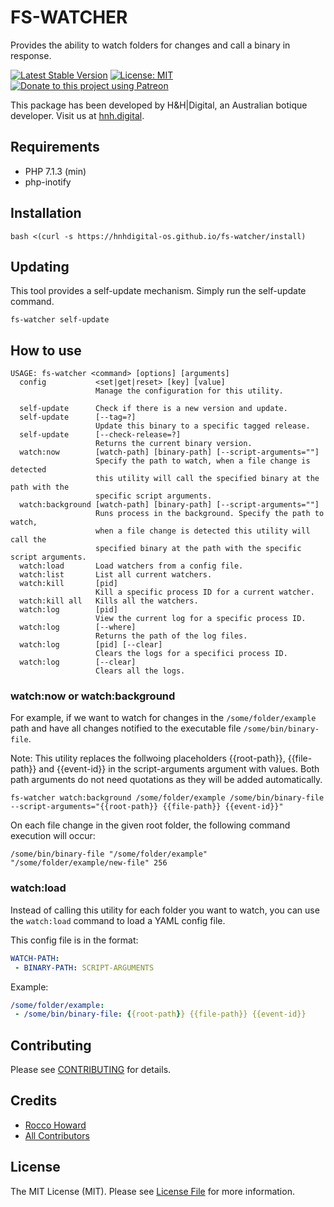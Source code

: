 # FS-WATCHER

Provides the ability to watch folders for changes and call a binary in response.

[![Latest Stable Version](https://img.shields.io/github/release/hnhdigital-os/fs-watcher.svg)](https://travis-ci.org/hnhdigital-os/fs-watcher) [![License: MIT](https://img.shields.io/badge/License-MIT-yellow.svg)](https://opensource.org/licenses/MIT) [![Donate to this project using Patreon](https://img.shields.io/badge/patreon-donate-yellow.svg)](https://patreon.com/RoccoHoward)

This package has been developed by H&H|Digital, an Australian botique developer. Visit us at [hnh.digital](http://hnh.digital).

## Requirements

* PHP 7.1.3 (min)
* php-inotify

## Installation

`bash <(curl -s https://hnhdigital-os.github.io/fs-watcher/install)`

## Updating

This tool provides a self-update mechanism. Simply run the self-update command.

`fs-watcher self-update`

## How to use

```
USAGE: fs-watcher <command> [options] [arguments]
  config           <set|get|reset> [key] [value]
                   Manage the configuration for this utility.

  self-update      Check if there is a new version and update.
  self-update      [--tag=?]
                   Update this binary to a specific tagged release.
  self-update      [--check-release=?]
                   Returns the current binary version.
  watch:now        [watch-path] [binary-path] [--script-arguments=""]
                   Specify the path to watch, when a file change is detected
                   this utility will call the specified binary at the path with the
                   specific script arguments.
  watch:background [watch-path] [binary-path] [--script-arguments=""]
                   Runs process in the background. Specify the path to watch,
                   when a file change is detected this utility will call the
                   specified binary at the path with the specific script arguments.
  watch:load       Load watchers from a config file.
  watch:list       List all current watchers.
  watch:kill       [pid]
                   Kill a specific process ID for a current watcher.
  watch:kill all   Kills all the watchers.
  watch:log        [pid]
                   View the current log for a specific process ID.
  watch:log        [--where]
                   Returns the path of the log files.
  watch:log        [pid] [--clear]
                   Clears the logs for a specifici process ID.
  watch:log        [--clear]
                   Clears all the logs.

```

### watch:now or watch:background

For example, if we want to watch for changes in the `/some/folder/example` path and have all changes notified to the executable file `/some/bin/binary-file`.

Note: This utility replaces the follwoing placeholders {{root-path}}, {{file-path}} and {{event-id}} in the script-arguments argument with values. Both path arguments do not need quotations as they will be added automatically.

`fs-watcher watch:background /some/folder/example /some/bin/binary-file --script-arguments="{{root-path}} {{file-path}} {{event-id}}"`

On each file change in the given root folder, the following command execution will occur:

`/some/bin/binary-file "/some/folder/example" "/some/folder/example/new-file" 256`

### watch:load

Instead of calling this utility for each folder you want to watch, you can use the `watch:load` command to load a YAML config file.

This config file is in the format:

```yml
WATCH-PATH:
 - BINARY-PATH: SCRIPT-ARGUMENTS
```

Example:

```yml
/some/folder/example:
 - /some/bin/binary-file: {{root-path}} {{file-path}} {{event-id}}
```

## Contributing

Please see [CONTRIBUTING](https://github.com/hnhdigital-os/fs-watcher/blob/master/CONTRIBUTING.md) for details.

## Credits

* [Rocco Howard](https://github.com/RoccoHoward)
* [All Contributors](https://github.com/hnhdigital-os/fs-watcher/contributors)

## License

The MIT License (MIT). Please see [License File](https://github.com/hnhdigital-os/fs-watcher/blob/master/LICENSE.md) for more information.
